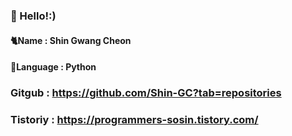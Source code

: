 ### 👋 Hello!:) 
#### 🐈Name : Shin Gwang Cheon
#### 🐣Language : Python

### Gitgub : https://github.com/Shin-GC?tab=repositories
### Tistoriy : https://programmers-sosin.tistory.com/
